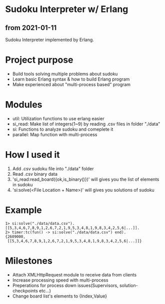 # Sudoku Interpreter w/ Erlang
## from 2021-01-11

Sudoku Interpreter implemented by Erlang.

# Project purpose
+ Build tools solving multiple problems about sudoku
+ Learn basic Erlang syntax & how to build Erlang program
+ Make experienced about "multi-process based" program

# Modules
+ util: Utilization functions to use erlang easier
+ si_read: Make list of integers(1~9) by reading .csv files in folder "./data"
+ si: Functions to analyze sudoku and comeplete it
+ parallel: Map function with multi-process

# How I used it
  1. Add .csv sudoku file into "./data" folder
  2. Read .csv binary data
  3. 'si_read:read_board({ok,is_binary()})' will gives you the list of elements in sudoku
  4. 'si:solve(<File Location + Name>)' will gives you solutions of sudoku

# Example
```
1> si:solve("./data/data.csv").
[[5,3,4,6,7,8,9,1,2,6,7,2,1,9,5,3,4,8,1,9,8,3,4,2,5,6|...]].
2> timer:tc(fun() -> si:solve("./data/data.csv") end).
{2609000,
 [[5,3,4,6,7,8,9,1,2,6,7,2,1,9,5,3,4,8,1,9,8,3,4,2,5,6|...]]}
```

# Milestones
+ Attach XMLHttpRequest module to receive data from clients
+ Increase processing speed with multi-process
+ Preperations for process down issues(Supervisors, solution-checkpoints etc...)
+ Change board list's elements to {Index,Value}
